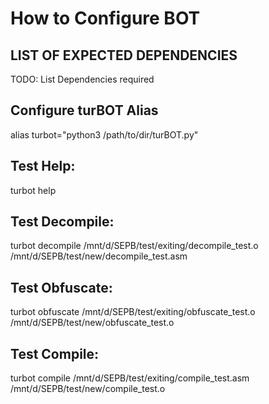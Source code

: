# How to Configure BOT

## LIST OF EXPECTED DEPENDENCIES
TODO: List Dependencies required

## Configure turBOT Alias
alias turbot="python3 /path/to/dir/turBOT.py"

## Test Help:
turbot help

## Test Decompile:
turbot decompile /mnt/d/SEPB/test/exiting/decompile_test.o /mnt/d/SEPB/test/new/decompile_test.asm

## Test Obfuscate:
turbot obfuscate /mnt/d/SEPB/test/exiting/obfuscate_test.o /mnt/d/SEPB/test/new/obfuscate_test.o

## Test Compile:
turbot compile /mnt/d/SEPB/test/exiting/compile_test.asm /mnt/d/SEPB/test/new/compile_test.o